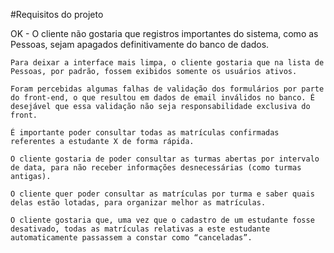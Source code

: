 

#Requisitos do projeto

  OK - O cliente não gostaria que registros importantes do sistema, como as Pessoas, sejam apagados definitivamente do banco de dados.

    Para deixar a interface mais limpa, o cliente gostaria que na lista de Pessoas, por padrão, fossem exibidos somente os usuários ativos.

    Foram percebidas algumas falhas de validação dos formulários por parte do front-end, o que resultou em dados de email inválidos no banco. É desejável que essa validação não seja responsabilidade exclusiva do front.

    É importante poder consultar todas as matrículas confirmadas referentes a estudante X de forma rápida.

    O cliente gostaria de poder consultar as turmas abertas por intervalo de data, para não receber informações desnecessárias (como turmas antigas).

    O cliente quer poder consultar as matrículas por turma e saber quais delas estão lotadas, para organizar melhor as matrículas.

    O cliente gostaria que, uma vez que o cadastro de um estudante fosse desativado, todas as matrículas relativas a este estudante automaticamente passassem a constar como “canceladas”.
